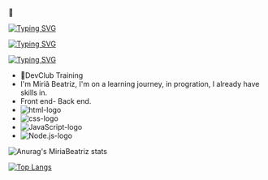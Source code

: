 🚀 

[![Typing SVG](https://readme-typing-svg.demolab.com?font=Fira+Code&pause=1000&color=FFB6C1&width=435&lines=Hello,+my+name+is+Miriã+Beatriz+)](https://git.io/typing-svg)

<a href="https://git.io/typing-svg"><img src="https://readme-typing-svg.demolab.com?font=Fira+Code&pause=1000&color=FFB6C1&width=435&lines=435&lines=programming+student+" alt="Typing SVG" /></a>

<a href="https://git.io/typing-svg"><img src="https://readme-typing-svg.demolab.com?font=Fira+Code&pause=1000&color=FFB6C1&width=435&lines=435&lines=Welcome!+" alt="Typing SVG" /></a>


- :rocket:DevClub Training
- I'm Miriã Beatriz, I'm on a learning journey, in progration, I already have skills in.
- Front end- Back end.
-  <img src="https://img.shields.io/badge/HTML5-E34F26?style=for-the-badge&logo=html5&logoColor=white" alt="html-logo" />
- <img src="https://img.shields.io/badge/CSS3-1572B6?style=for-the-badge&logo=css3&logoColor=white" alt="css-logo"/>
- <img src="https://img.shields.io/badge/JavaScript-F7DF1E?style=for-the-badge&logo=javascript&logoColor=black" alt="JavaScript-logo"/>
- <img src="https://img.shields.io/badge/Node.js-43853D?style=for-the-badge&logo=node.js&logoColor=white" alt="Node.js-logo"/>


![Anurag's MiriaBeatriz stats](https://github-readme-stats.vercel.app/api?username=MiriaBeatriz&hide=contribs,prs)

[![Top Langs](https://github-readme-stats.vercel.app/api/top-langs/?username=MiriaBeatriz)](https://github.com/anuraghazra/github-readme-stats)


